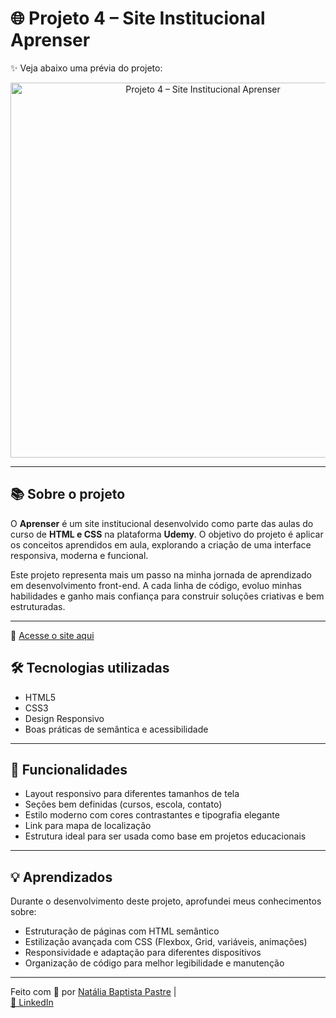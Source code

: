 # 🌐 Projeto 4 – Site Institucional Aprenser



✨ Veja abaixo uma prévia do projeto:

<p align="center">
  <img src="https://i.postimg.cc/PxvDg8pn/projeto.png" alt="Projeto 4 – Site Institucional Aprenser" width="600"/>
</p>

---

## 📚 Sobre o projeto

O **Aprenser** é um site institucional desenvolvido como parte das aulas do curso de **HTML e CSS** na plataforma **Udemy**. O objetivo do projeto é aplicar os conceitos aprendidos em aula, explorando a criação de uma interface responsiva, moderna e funcional.

Este projeto representa mais um passo na minha jornada de aprendizado em desenvolvimento front-end. A cada linha de código, evoluo minhas habilidades e ganho mais confiança para construir soluções criativas e bem estruturadas.

---
🔗 [Acesse o site aqui](https://natipastre.github.io/Projeto-4---Front-End-Aprenser/)

## 🛠️ Tecnologias utilizadas

- HTML5  
- CSS3  
- Design Responsivo  
- Boas práticas de semântica e acessibilidade  

---

## 📌 Funcionalidades

- Layout responsivo para diferentes tamanhos de tela  
- Seções bem definidas (cursos, escola, contato)  
- Estilo moderno com cores contrastantes e tipografia elegante  
- Link para mapa de localização  
- Estrutura ideal para ser usada como base em projetos educacionais  

---

## 💡 Aprendizados

Durante o desenvolvimento deste projeto, aprofundei meus conhecimentos sobre:

- Estruturação de páginas com HTML semântico  
- Estilização avançada com CSS (Flexbox, Grid, variáveis, animações)  
- Responsividade e adaptação para diferentes dispositivos  
- Organização de código para melhor legibilidade e manutenção  

---

Feito com 💙 por [Natália Baptista Pastre](https://github.com/natipastre) |  
[🔗 LinkedIn](https://www.linkedin.com/in/natalia-pastre/)
